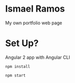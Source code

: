 # Ismael Ramos
My own portfolio web page

# Set Up?
Angular 2 app with Angular CLI

`npm install`

`npm start`

